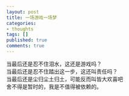 ```yaml
---
layout: post
title: 一场游戏一场梦
categories:
- thoughts
tags: []
published: true
comments: true
---
```

<p>当最后还是忍不住泪水，这还是游戏吗？<br />当最后还是忍不住踏出这一步，这还叫责任吗？<br />当最后还是尘归尘土归土，可能反而叫皆大欢喜吧<br />舍不得是暂时的，我是不值得被依赖的。 </p>
